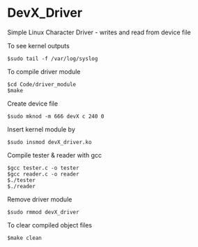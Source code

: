 # DevX_Driver
Simple Linux Character Driver - writes and read from device file

To see kernel outputs

    $sudo tail -f /var/log/syslog

To compile driver module

    $cd Code/driver_module
    $make

Create device file

    $sudo mknod -m 666 devX c 240 0
 
Insert kernel module by

    $sudo insmod devX_driver.ko
  
Compile tester & reader with gcc

    $gcc tester.c -o tester
    $gcc reader.c -o reader
    $./tester
    $./reader

Remove driver module

    $sudo rmmod devX_driver

To clear compiled object files

    $make clean
